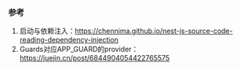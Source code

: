 ### 参考
1. 启动与依赖注入：https://chennima.github.io/nest-js-source-code-reading-dependency-injection
2. Guards对应APP_GUARD的provider：https://juejin.cn/post/6844904054422765575

